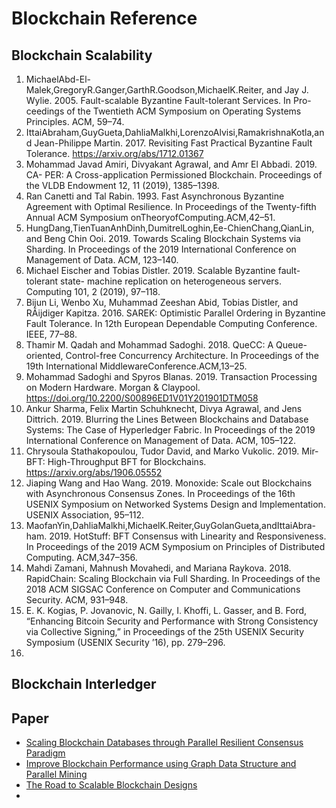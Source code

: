 # Blockchain Reference

## Blockchain Scalability

1. MichaelAbd-El-Malek,GregoryR.Ganger,GarthR.Goodson,MichaelK.Reiter, and Jay J. Wylie. 2005. Fault-scalable Byzantine Fault-tolerant Services. In Pro- ceedings of the Twentieth ACM Symposium on Operating Systems Principles. ACM, 59–74.
2. IttaiAbraham,GuyGueta,DahliaMalkhi,LorenzoAlvisi,RamakrishnaKotla,and Jean-Philippe Martin. 2017. Revisiting Fast Practical Byzantine Fault Tolerance. https://arxiv.org/abs/1712.01367
3. Mohammad Javad Amiri, Divyakant Agrawal, and Amr El Abbadi. 2019. CA- PER: A Cross-application Permissioned Blockchain. Proceedings of the VLDB Endowment 12, 11 (2019), 1385–1398. 
4. Ran Canetti and Tal Rabin. 1993. Fast Asynchronous Byzantine Agreement with Optimal Resilience. In Proceedings of the Twenty-fifth Annual ACM Symposium onTheoryofComputing.ACM,42–51.
5. HungDang,TienTuanAnhDinh,DumitrelLoghin,Ee-ChienChang,QianLin, and Beng Chin Ooi. 2019. Towards Scaling Blockchain Systems via Sharding. In Proceedings of the 2019 International Conference on Management of Data. ACM, 123–140.
6. Michael Eischer and Tobias Distler. 2019. Scalable Byzantine fault-tolerant state- machine replication on heterogeneous servers. Computing 101, 2 (2019), 97–118.
7. Bijun Li, Wenbo Xu, Muhammad Zeeshan Abid, Tobias Distler, and RÃijdiger Kapitza. 2016. SAREK: Optimistic Parallel Ordering in Byzantine Fault Tolerance. In 12th European Dependable Computing Conference. IEEE, 77–88.
8. Thamir M. Qadah and Mohammad Sadoghi. 2018. QueCC: A Queue-oriented, Control-free Concurrency Architecture. In Proceedings of the 19th International MiddlewareConference.ACM,13–25.
9. Mohammad Sadoghi and Spyros Blanas. 2019. Transaction Processing on Modern Hardware. Morgan & Claypool. https://doi.org/10.2200/S00896ED1V01Y201901DTM058
10. Ankur Sharma, Felix Martin Schuhknecht, Divya Agrawal, and Jens Dittrich. 2019. Blurring the Lines Between Blockchains and Database Systems: The Case of Hyperledger Fabric. In Proceedings of the 2019 International Conference on Management of Data. ACM, 105–122.
11. Chrysoula Stathakopoulou, Tudor David, and Marko Vukolic. 2019. Mir-BFT: High-Throughput BFT for Blockchains. https://arxiv.org/abs/1906.05552
12. Jiaping Wang and Hao Wang. 2019. Monoxide: Scale out Blockchains with Asynchronous Consensus Zones. In Proceedings of the 16th USENIX Symposium on Networked Systems Design and Implementation. USENIX Association, 95–112.
13. MaofanYin,DahliaMalkhi,MichaelK.Reiter,GuyGolanGueta,andIttaiAbra- ham. 2019. HotStuff: BFT Consensus with Linearity and Responsiveness. In Proceedings of the 2019 ACM Symposium on Principles of Distributed Computing. ACM,347–356.
14. Mahdi Zamani, Mahnush Movahedi, and Mariana Raykova. 2018. RapidChain: Scaling Blockchain via Full Sharding. In Proceedings of the 2018 ACM SIGSAC Conference on Computer and Communications Security. ACM, 931–948.
15. E. K. Kogias, P. Jovanovic, N. Gailly, I. Khoffi, L. Gasser, and B. Ford, “Enhancing Bitcoin Security and Performance with Strong Consistency via Collective Signing,” in Proceedings of the 25th USENIX Security Symposium (USENIX Security ’16), pp. 279–296.
16. 

## Blockchain Interledger


## Paper
- [Scaling Blockchain Databases through Parallel Resilient Consensus Paradigm](https://arxiv.org/pdf/1911.00837.pdf)
- [Improve Blockchain Performance using Graph Data Structure and Parallel Mining](https://arxiv.org/pdf/1808.10810.pdf)
- [The Road to Scalable Blockchain Designs](https://www.usenix.org/system/files/login/articles/login_winter17_06_bano.pdf)
- []()
